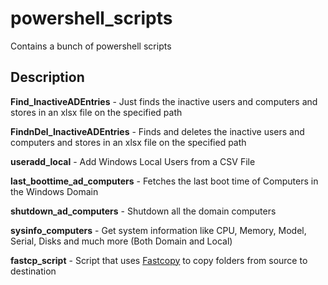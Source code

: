 # powershell_scripts
Contains a bunch of powershell scripts

## Description
**Find_InactiveADEntries** - Just finds the inactive users and computers and stores in an xlsx file on the specified path

**FindnDel_InactiveADEntries** - Finds and deletes the inactive users and computers and stores in an xlsx file on the specified path

**useradd_local** - Add Windows Local Users from a CSV File

**last_boottime_ad_computers** - Fetches the last boot time of Computers in the Windows Domain

**shutdown_ad_computers** - Shutdown all the domain computers

**sysinfo_computers** - Get system information like CPU, Memory, Model, Serial, Disks and much more (Both Domain and Local)

**fastcp_script** - Script that uses [Fastcopy](https://fastcopy.jp/) to copy folders from source to destination